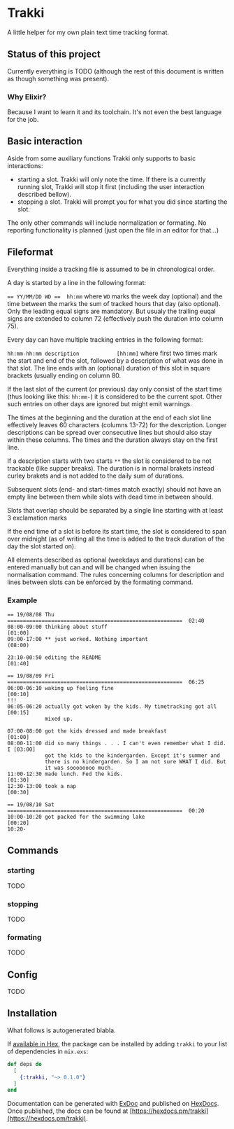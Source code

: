 # Trakki

A little helper for my own plain text time tracking format.

## Status of this project

Currently everything is TODO (although the rest of this document is written as though something was present).

### Why Elixir?

Because I want to learn it and its toolchain. It's not even the best language 
for the job.

## Basic interaction

Aside from some auxiliary functions Trakki only supports to basic interactions:

  * starting a slot. Trakki will only note the time. If there is a currently
    running slot, Trakki will stop it first (including the user interaction
    described bellow).
  * stopping a slot. Trakki will prompt you for what you did since starting the
    slot.

The only other commands will include normalization or formating. No reporting 
functionality is planned (just open the file in an editor for that...)

## Fileformat

Everything inside a tracking file is assumed to be in chronological order.

A day is started by a line in the following format:

`== YY/MM/DD WD ==  hh:mm` where `WD` marks the week day (optional) and the 
time between the marks the sum of tracked hours that day (also
optional). Only the leading equal signs are mandatory. But usualy the trailing euqal signs are extended to column 72 (effectively push the duration into column 75).

Every day can have multiple tracking entries in the following format:

`hh:mm-hh:mm description            [hh:mm]` where first two times mark the 
start and end of the slot, followed by a description of what was done in that slot. The line ends with an (optional) duration of this slot in square brackets (usually ending on column 80. 

If the last slot of the current (or previous) day only consist of the start time (thus looking like this: `hh:mm-`) it is considered to be the current spot. Other such entries on other days are ignored but might emit warnings.

The times at the beginning and the duration at the end of each slot line effectively leaves 60 characters (columns 13-72) for the description. Longer descriptions can be spread over consecutive lines but should also stay within these columns. The times and the duration always stay on the first line.

If a description starts with two starts `**` the slot is considered to be not trackable (like supper breaks). The duration is in normal brakets instead curley brakets and is not added to the daily sum of durations.

Subsequent slots (end- and start-times match exactly) should not have an empty line between them while slots with dead time in between should.

Slots that overlap should be separated by a single line starting with at least 3 exclamation marks

If the end time of a slot is before its start time, the slot is considered to 
span over midnight (as of writing all the time is added to the track duration
of the day the slot started on).

All elements described as optional (weekdays and durations) can be entered
manually but can and will be changed when issuing the normalisation command.
The rules concerning columns for description and lines between slots can be enforced by the formating command.

### Example

```
== 19/08/08 Thu ========================================================  02:40
08:00-09:00 thinking about stuff                                         [01:00]
09:00-17:00 ** just worked. Nothing important                            (08:00)

23:10-00:50 editing the README                                           [01:40]

== 19/08/09 Fri ========================================================  06:25
06:00-06:10 waking up feeling fine                                       [00:10]
!!!
06:05-06:20 actually got woken by the kids. My timetracking got all      [00:15]
            mixed up.

07:00-08:00 got the kids dressed and made breakfast                      [01:00]
08:00-11:00 did so many things . . . I can't even remember what I did. I [03:00]
            got the kids to the kindergarden. Except it's summer and 
            there is no kindergarden. So I am not sure WHAT I did. But
            it was soooooooo much.
11:00-12:30 made lunch. Fed the kids.                                    [01:30]
12:30-13:00 took a nap                                                   [00:30]

== 19/08/10 Sat ========================================================  00:20
10:00-10:20 got packed for the swimming lake                             [00:20]
10:20-
```

## Commands

### starting

TODO

### stopping

TODO

### formating

TODO

## Config

TODO

## Installation

What follows is autogenerated blabla.

If [available in Hex](https://hex.pm/docs/publish), the package can be installed
by adding `trakki` to your list of dependencies in `mix.exs`:

```elixir
def deps do
  [
    {:trakki, "~> 0.1.0"}
  ]
end
```

Documentation can be generated with [ExDoc](https://github.com/elixir-lang/ex_doc)
and published on [HexDocs](https://hexdocs.pm). Once published, the docs can
be found at [https://hexdocs.pm/trakki](https://hexdocs.pm/trakki).

